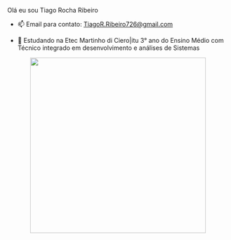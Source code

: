 Olá eu sou Tiago Rocha Ribeiro

- 📫 Email para contato: TiagoR.Ribeiro726@gmail.com 

- 📒 Estudando na Etec Martinho di Ciero|itu 3° ano do Ensino Médio com Técnico integrado em desenvolvimento e análises de Sistemas

<div align="center">
<img src="https://agoraitu.files.wordpress.com/2018/11/1236826_611599748879629_1438630820_n.jpg?w=640" width="400px" />
</div>


